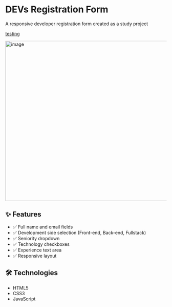 # DEVs Registration Form

A responsive developer registration form created as a study project

<p align="">
  <a href="https://ana-alves-santos.github.io/js-learning-projects/dev-form/index.html"target="_blank">
   testing
  </a>
</p>

<img width="1062" height="498" alt="image" src="https://github.com/user-attachments/assets/6c58d4d9-daa6-4f16-bec6-8afde5c407af" />


## ✨ Features

- ✅ Full name and email fields  
- ✅ Development side selection (Front-end, Back-end, Fullstack)  
- ✅ Seniority dropdown  
- ✅ Technology checkboxes  
- ✅ Experience text area  
- ✅ Responsive layout    

## 🛠 Technologies

- HTML5
- CSS3
- JavaScript

